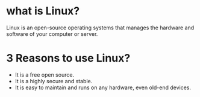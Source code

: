 # what is Linux?
Linux is an open-source operating systems that manages the hardware and software of your computer or server.
# 3 Reasons to use Linux?
* It is a free open source.
* It is a highly secure and stable.
* It is easy to maintain and runs on any hardware, even old-end devices.


